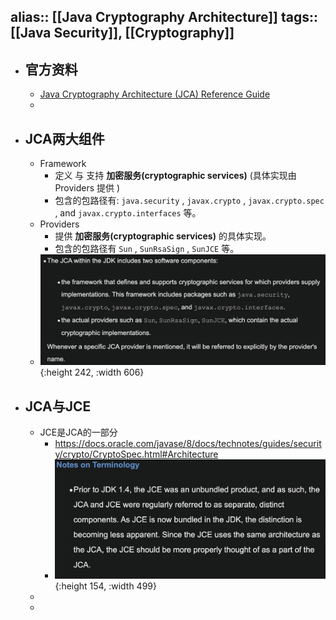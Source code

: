 alias:: [[Java Cryptography Architecture]]
tags:: [[Java Security]], [[Cryptography]]
---

- ## 官方资料
	- [Java Cryptography Architecture (JCA) Reference Guide](https://docs.oracle.com/javase/8/docs/technotes/guides/security/crypto/CryptoSpec.html)
	-
- ## JCA两大组件
	- Framework
		- 定义 与 支持 **加密服务(cryptographic services)** (具体实现由 Providers 提供 )
		- 包含的包路径有: `java.security` , `javax.crypto` , `javax.crypto.spec` , and `javax.crypto.interfaces` 等。
	- Providers
		- 提供 **加密服务(cryptographic services)** 的具体实现。
		- 包含的包路径有 `Sun` , `SunRsaSign` , `SunJCE` 等。
	- ![image.png](../assets/image_1680156910102_0.png){:height 242, :width 606}
- ## JCA与JCE
	- JCE是JCA的一部分
		- https://docs.oracle.com/javase/8/docs/technotes/guides/security/crypto/CryptoSpec.html#Architecture
		- ![image.png](../assets/image_1679905812984_0.png){:height 154, :width 499}
	-
	-